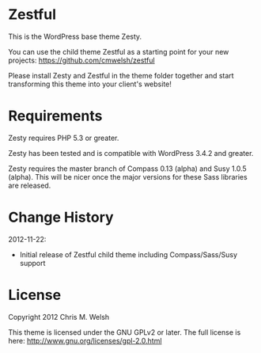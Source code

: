 # Zestful

This is the WordPress base theme Zesty.

You can use the child theme Zestful as a starting point for your new projects:
https://github.com/cmwelsh/zestful

Please install Zesty and Zestful in the theme folder together and start
transforming this theme into your client's website!

# Requirements

Zesty requires PHP 5.3 or greater.

Zesty has been tested and is compatible with WordPress 3.4.2 and greater.

Zesty requires the master branch of Compass 0.13 (alpha) and Susy 1.0.5
(alpha). This will be nicer once the major versions for these Sass libraries
are released.

# Change History

2012-11-22:
* Initial release of Zestful child theme including Compass/Sass/Susy support

# License

Copyright 2012 Chris M. Welsh

This theme is licensed under the GNU GPLv2 or later. The full license is here:
http://www.gnu.org/licenses/gpl-2.0.html
